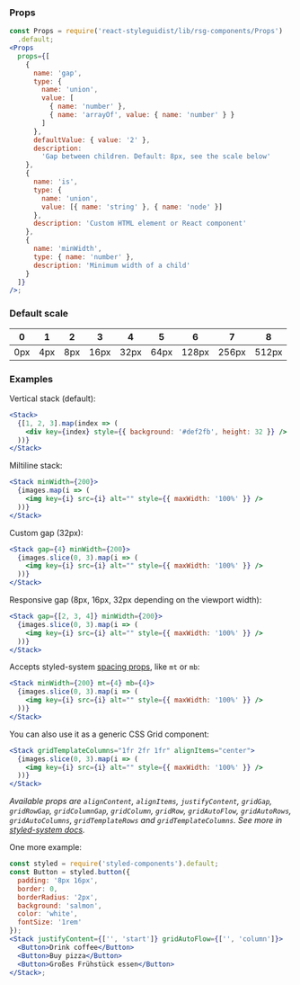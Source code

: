 ### Props

```jsx noeditor
const Props = require('react-styleguidist/lib/rsg-components/Props')
  .default;
<Props
  props={[
    {
      name: 'gap',
      type: {
        name: 'union',
        value: [
          { name: 'number' },
          { name: 'arrayOf', value: { name: 'number' } }
        ]
      },
      defaultValue: { value: '2' },
      description:
        'Gap between children. Default: 8px, see the scale below'
    },
    {
      name: 'is',
      type: {
        name: 'union',
        value: [{ name: 'string' }, { name: 'node' }]
      },
      description: 'Custom HTML element or React component'
    },
    {
      name: 'minWidth',
      type: { name: 'number' },
      description: 'Minimum width of a child'
    }
  ]}
/>;
```

### Default scale

| 0   | 1   | 2   | 3    | 4    | 5    | 6     | 7     | 8     |
| --- | --- | --- | ---- | ---- | ---- | ----- | ----- | ----- |
| 0px | 4px | 8px | 16px | 32px | 64px | 128px | 256px | 512px |

### Examples

Vertical stack (default):

```jsx
<Stack>
  {[1, 2, 3].map(index => (
    <div key={index} style={{ background: '#def2fb', height: 32 }} />
  ))}
</Stack>
```

Miltiline stack:

```jsx
<Stack minWidth={200}>
  {images.map(i => (
    <img key={i} src={i} alt="" style={{ maxWidth: '100%' }} />
  ))}
</Stack>
```

Custom gap (32px):

```jsx
<Stack gap={4} minWidth={200}>
  {images.slice(0, 3).map(i => (
    <img key={i} src={i} alt="" style={{ maxWidth: '100%' }} />
  ))}
</Stack>
```

Responsive gap (8px, 16px, 32px depending on the viewport width):

```jsx
<Stack gap={[2, 3, 4]} minWidth={200}>
  {images.slice(0, 3).map(i => (
    <img key={i} src={i} alt="" style={{ maxWidth: '100%' }} />
  ))}
</Stack>
```

Accepts styled-system [spacing props](http://jxnblk.com/styled-system/table/#core), like `mt` or `mb`:

```jsx
<Stack minWidth={200} mt={4} mb={4}>
  {images.slice(0, 3).map(i => (
    <img key={i} src={i} alt="" style={{ maxWidth: '100%' }} />
  ))}
</Stack>
```

You can also use it as a generic CSS Grid component:

```jsx
<Stack gridTemplateColumns="1fr 2fr 1fr" alignItems="center">
  {images.slice(0, 3).map(i => (
    <img key={i} src={i} alt="" style={{ maxWidth: '100%' }} />
  ))}
</Stack>
```

_Available props are `alignContent`, `alignItems`, `justifyContent`, `gridGap`, `gridRowGap`, `gridColumnGap`, `gridColumn`, `gridRow`, `gridAutoFlow`, `gridAutoRows`, `gridAutoColumns`, `gridTemplateRows` and `gridTemplateColumns`. See more in [styled-system docs](https://jxnblk.com/styled-system/table)._

One more example:

```jsx
const styled = require('styled-components').default;
const Button = styled.button({
  padding: '8px 16px',
  border: 0,
  borderRadius: '2px',
  background: 'salmon',
  color: 'white',
  fontSize: '1rem'
});
<Stack justifyContent={['', 'start']} gridAutoFlow={['', 'column']}>
  <Button>Drink coffee</Button>
  <Button>Buy pizza</Button>
  <Button>Großes Frühstück essen</Button>
</Stack>;
```
